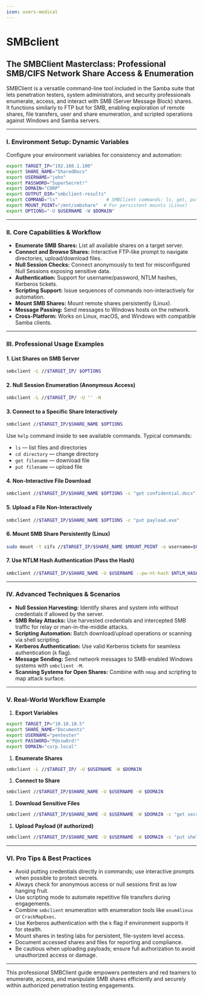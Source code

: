 ```yaml
---
icon: users-medical
---
```


# SMBclient

## The SMBClient Masterclass: Professional SMB/CIFS Network Share Access & Enumeration

SMBClient is a versatile command-line tool included in the Samba suite that lets penetration testers, system administrators, and security professionals enumerate, access, and interact with SMB (Server Message Block) shares. It functions similarly to FTP but for SMB, enabling exploration of remote shares, file transfers, user and share enumeration, and scripted operations against Windows and Samba servers.

***

### I. Environment Setup: Dynamic Variables

Configure your environment variables for consistency and automation:

```bash
export TARGET_IP="192.168.1.100"
export SHARE_NAME="SharedDocs"
export USERNAME="john"
export PASSWORD="SuperSecret!"
export DOMAIN="CORP"
export OUTPUT_DIR="smbclient-results"
export COMMAND="ls"                  # SMBClient commands: ls, get, put, cd, etc.
export MOUNT_POINT="/mnt/smbshare"  # For persistent mounts (Linux)
export OPTIONS="-U $USERNAME -W $DOMAIN"

```

***

### II. Core Capabilities & Workflow

* **Enumerate SMB Shares:** List all available shares on a target server.
* **Connect and Browse Shares:** Interactive FTP-like prompt to navigate directories, upload/download files.
* **Null Session Checks:** Connect anonymously to test for misconfigured Null Sessions exposing sensitive data.
* **Authentication:** Support for username/password, NTLM hashes, Kerberos tickets.
* **Scripting Support:** Issue sequences of commands non-interactively for automation.
* **Mount SMB Shares:** Mount remote shares persistently (Linux).
* **Message Passing:** Send messages to Windows hosts on the network.
* **Cross-Platform:** Works on Linux, macOS, and Windows with compatible Samba clients.

***

### III. Professional Usage Examples

#### 1. List Shares on SMB Server

```bash
smbclient -L //$TARGET_IP/ $OPTIONS

```

#### 2. Null Session Enumeration (Anonymous Access)

```bash
smbclient -L //$TARGET_IP/ -U '' -N

```

#### 3. Connect to a Specific Share Interactively

```bash
smbclient //$TARGET_IP/$SHARE_NAME $OPTIONS

```

Use `help` command inside to see available commands. Typical commands:

* `ls` — list files and directories
* `cd directory` — change directory
* `get filename` — download file
* `put filename` — upload file

#### 4. Non-Interactive File Download

```bash
smbclient //$TARGET_IP/$SHARE_NAME $OPTIONS -c "get confidential.docx"

```

#### 5. Upload a File Non-Interactively

```bash
smbclient //$TARGET_IP/$SHARE_NAME $OPTIONS -c "put payload.exe"

```

#### 6. Mount SMB Share Persistently (Linux)

```bash
sudo mount -t cifs //$TARGET_IP/$SHARE_NAME $MOUNT_POINT -o username=$USERNAME,password=$PASSWORD,domain=$DOMAIN

```

#### 7. Use NTLM Hash Authentication (Pass the Hash)

```bash
smbclient //$TARGET_IP/$SHARE_NAME -U $USERNAME --pw-nt-hash $NTLM_HASH

```

***

### IV. Advanced Techniques & Scenarios

* **Null Session Harvesting:** Identify shares and system info without credentials if allowed by the server.
* **SMB Relay Attacks:** Use harvested credentials and intercepted SMB traffic for relay or man-in-the-middle attacks.
* **Scripting Automation:** Batch download/upload operations or scanning via shell scripting.
* **Kerberos Authentication:** Use valid Kerberos tickets for seamless authentication (`k` flag).
* **Message Sending:** Send network messages to SMB-enabled Windows systems with `smbclient -M`.
* **Scanning Systems for Open Shares:** Combine with `nmap` and scripting to map attack surface.

***

### V. Real-World Workflow Example

1. **Export Variables**

```bash
export TARGET_IP="10.10.10.5"
export SHARE_NAME="Documents"
export USERNAME="pentester"
export PASSWORD="P@ssw0rd!"
export DOMAIN="corp.local"

```

1. **Enumerate Shares**

```bash
smbclient -L //$TARGET_IP/ -U $USERNAME -W $DOMAIN

```

1. **Connect to Share**

```bash
smbclient //$TARGET_IP/$SHARE_NAME -U $USERNAME -W $DOMAIN

```

1. **Download Sensitive Files**

```bash
smbclient //$TARGET_IP/$SHARE_NAME -U $USERNAME -W $DOMAIN -c "get secrets.txt"

```

1. **Upload Payload (if authorized)**

```bash
smbclient //$TARGET_IP/$SHARE_NAME -U $USERNAME -W $DOMAIN -c "put shell.exe"

```

***

### VI. Pro Tips & Best Practices

* Avoid putting credentials directly in commands; use interactive prompts when possible to protect secrets.
* Always check for anonymous access or null sessions first as low hanging fruit.
* Use scripting mode to automate repetitive file transfers during engagements.
* Combine `smbclient` enumeration with enumeration tools like `enum4linux` or `CrackMapExec`.
* Use Kerberos authentication with the `k` flag if environment supports it for stealth.
* Mount shares in testing labs for persistent, file-system level access.
* Document accessed shares and files for reporting and compliance.
* Be cautious when uploading payloads; ensure full authorization to avoid unauthorized access or damage.

***

This professional SMBClient guide empowers pentesters and red teamers to enumerate, access, and manipulate SMB shares efficiently and securely within authorized penetration testing engagements.
